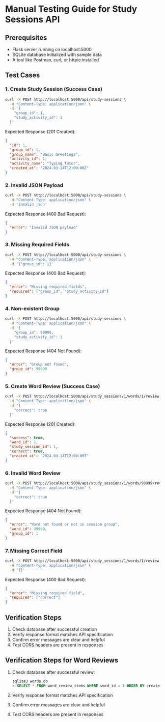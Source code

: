 # Manual Testing Guide for Study Sessions API

## Prerequisites

- Flask server running on localhost:5000
- SQLite database initialized with sample data
- A tool like Postman, curl, or httpie installed

## Test Cases

### 1. Create Study Session (Success Case)

```bash
curl -X POST http://localhost:5000/api/study-sessions \
  -H "Content-Type: application/json" \
  -d '{
    "group_id": 1,
    "study_activity_id": 1
  }'
```

Expected Response (201 Created):

```json
{
  "id": 1,
  "group_id": 1,
  "group_name": "Basic Greetings",
  "activity_id": 1,
  "activity_name": "Typing Tutor",
  "created_at": "2024-03-14T12:00:00Z"
}
```

### 2. Invalid JSON Payload

```bash
curl -X POST http://localhost:5000/api/study-sessions \
  -H "Content-Type: application/json" \
  -d 'invalid json'
```

Expected Response (400 Bad Request):

```json
{
  "error": "Invalid JSON payload"
}
```

### 3. Missing Required Fields

```bash
curl -X POST http://localhost:5000/api/study-sessions \
  -H "Content-Type: application/json" \
  -d '{"group_id": 1}'
```

Expected Response (400 Bad Request):

```json
{
  "error": "Missing required fields",
  "required": ["group_id", "study_activity_id"]
}
```

### 4. Non-existent Group

```bash
curl -X POST http://localhost:5000/api/study-sessions \
  -H "Content-Type: application/json" \
  -d '{
    "group_id": 99999,
    "study_activity_id": 1
  }'
```

Expected Response (404 Not Found):

```json
{
  "error": "Group not found",
  "group_id": 99999
}
```

### 5. Create Word Review (Success Case)

```bash
curl -X POST http://localhost:5000/api/study_sessions/1/words/1/review \
  -H "Content-Type: application/json" \
  -d '{
    "correct": true
  }'
```

Expected Response (201 Created):

```json
{
  "success": true,
  "word_id": 1,
  "study_session_id": 1,
  "correct": true,
  "created_at": "2024-03-14T12:00:00Z"
}
```

### 6. Invalid Word Review

```bash
curl -X POST http://localhost:5000/api/study_sessions/1/words/99999/review \
  -H "Content-Type: application/json" \
  -d '{
    "correct": true
  }'
```

Expected Response (404 Not Found):

```json
{
  "error": "Word not found or not in session group",
  "word_id": 99999,
  "group_id": 1
}
```

### 7. Missing Correct Field

```bash
curl -X POST http://localhost:5000/api/study_sessions/1/words/1/review \
  -H "Content-Type: application/json" \
  -d '{}'
```

Expected Response (400 Bad Request):

```json
{
  "error": "Missing required field",
  "required": ["correct"]
}
```

## Verification Steps

1. Check database after successful creation
2. Verify response format matches API specification
3. Confirm error messages are clear and helpful
4. Test CORS headers are present in responses

## Verification Steps for Word Reviews

1. Check database after successful review:

   ```sql
   sqlite3 words.db
   > SELECT * FROM word_review_items WHERE word_id = 1 ORDER BY created_at DESC LIMIT 1;
   ```

2. Verify response format matches API specification
3. Confirm error messages are clear and helpful
4. Test CORS headers are present in responses
